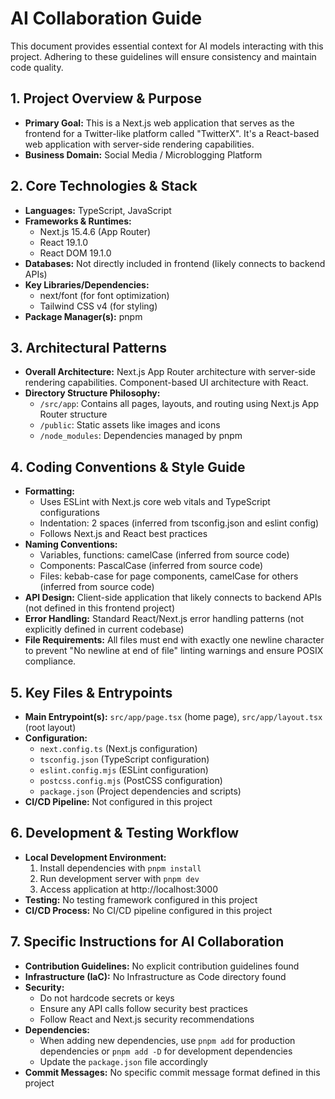# AI Collaboration Guide

This document provides essential context for AI models interacting with this project. Adhering to these guidelines will ensure consistency and maintain code quality.

## 1. Project Overview & Purpose

* **Primary Goal:** This is a Next.js web application that serves as the frontend for a Twitter-like platform called "TwitterX". It's a React-based web application with server-side rendering capabilities.
* **Business Domain:** Social Media / Microblogging Platform

## 2. Core Technologies & Stack

* **Languages:** TypeScript, JavaScript
* **Frameworks & Runtimes:** 
  * Next.js 15.4.6 (App Router)
  * React 19.1.0
  * React DOM 19.1.0
* **Databases:** Not directly included in frontend (likely connects to backend APIs)
* **Key Libraries/Dependencies:** 
  * next/font (for font optimization)
  * Tailwind CSS v4 (for styling)
* **Package Manager(s):** pnpm

## 3. Architectural Patterns

* **Overall Architecture:** Next.js App Router architecture with server-side rendering capabilities. Component-based UI architecture with React.
* **Directory Structure Philosophy:**
    * `/src/app`: Contains all pages, layouts, and routing using Next.js App Router structure
    * `/public`: Static assets like images and icons
    * `/node_modules`: Dependencies managed by pnpm

## 4. Coding Conventions & Style Guide

* **Formatting:** 
  * Uses ESLint with Next.js core web vitals and TypeScript configurations
  * Indentation: 2 spaces (inferred from tsconfig.json and eslint config)
  * Follows Next.js and React best practices
* **Naming Conventions:**
    * Variables, functions: camelCase (inferred from source code)
    * Components: PascalCase (inferred from source code)
    * Files: kebab-case for page components, camelCase for others (inferred from source code)
* **API Design:** Client-side application that likely connects to backend APIs (not defined in this frontend project)
* **Error Handling:** Standard React/Next.js error handling patterns (not explicitly defined in current codebase)
* **File Requirements:** All files must end with exactly one newline character to prevent "No newline at end of file" linting warnings and ensure POSIX compliance.

## 5. Key Files & Entrypoints

* **Main Entrypoint(s):** `src/app/page.tsx` (home page), `src/app/layout.tsx` (root layout)
* **Configuration:** 
  * `next.config.ts` (Next.js configuration)
  * `tsconfig.json` (TypeScript configuration)
  * `eslint.config.mjs` (ESLint configuration)
  * `postcss.config.mjs` (PostCSS configuration)
  * `package.json` (Project dependencies and scripts)
* **CI/CD Pipeline:** Not configured in this project

## 6. Development & Testing Workflow

* **Local Development Environment:** 
  1. Install dependencies with `pnpm install`
  2. Run development server with `pnpm dev`
  3. Access application at http://localhost:3000
* **Testing:** No testing framework configured in this project
* **CI/CD Process:** No CI/CD pipeline configured in this project

## 7. Specific Instructions for AI Collaboration

* **Contribution Guidelines:** No explicit contribution guidelines found
* **Infrastructure (IaC):** No Infrastructure as Code directory found
* **Security:** 
  * Do not hardcode secrets or keys
  * Ensure any API calls follow security best practices
  * Follow React and Next.js security recommendations
* **Dependencies:** 
  * When adding new dependencies, use `pnpm add` for production dependencies or `pnpm add -D` for development dependencies
  * Update the `package.json` file accordingly
* **Commit Messages:** No specific commit message format defined in this project